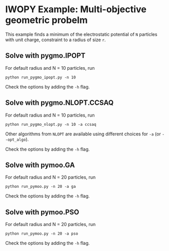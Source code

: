 # IWOPY Example: Multi-objective geometric probelm

This example finds a minimum of the electrostatic potential of `N` particles with unit charge, constraint to a radius of size `r`. 

## Solve with pygmo.IPOPT

For default radius and N = 10 particles, run
```
python run_pygmo_ipopt.py -n 10
```

Check the options by adding the `-h` flag.

## Solve with pygmo.NLOPT.CCSAQ

For default radius and N = 10 particles, run
```
python run_pygmo_nlopt.py -n 10 -a ccsaq
```
Other algorithms from `NLOPT` are available using different choices for `-a` (or `--opt_algo`).

Check the options by adding the `-h` flag.

## Solve with pymoo.GA

For default radius and N = 20 particles, run
```
python run_pymoo.py -n 20 -a ga
```

Check the options by adding the `-h` flag.

## Solve with pymoo.PSO

For default radius and N = 20 particles, run
```
python run_pymoo.py -n 20 -a pso 
```

Check the options by adding the `-h` flag.
